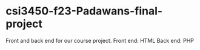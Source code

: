 # csi3450-f23-Padawans-final-project
Front and back end for our course project.
Front end: HTML
Back end: PHP
